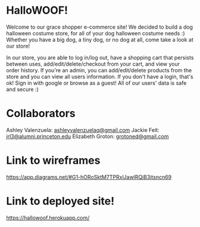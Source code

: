 # HalloWOOF!

Welcome to our grace shopper e-commerce site! We decided to build a dog halloween costume store, for all of your dog halloween costume needs :) Whether you have a big dog, a tiny dog, or no dog at all, come take a look at our store!

In our store, you are able to log in/log out, have a shopping cart that persists between uses, add/edit/delete/checkout from your cart, and view your order history. If you're an admin, you can add/edit/delete products from the store and you can view all users information. If you don't have a login, that's ok! Sign in with google or browse as a guest! All of our users' data is safe and secure :)

# Collaborators

Ashley Valenzuela: ashleyvalenzuelaq@gmail.com
Jackie Feit: jrl3@alumni.princeton.edu
Elizabeth Groton: grotoned@gmail.com

# Link to wireframes

https://app.diagrams.net/#G1-hORoSktM7TPRxlJawlRQjB3itsncn69

# Link to deployed site!

https://hallowoof.herokuapp.com/
